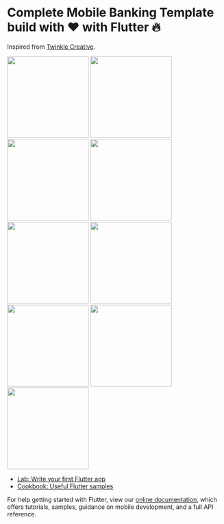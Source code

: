 # Complete Mobile Banking Template build with ♥️ with Flutter 🔥

Inspired from [Twinkle Creative](https://dribbble.com/shots/16369224-Banking-Mobile-App).

<p float="center">
   <img src="https://github.com/martinoyovo/flutter-banking-app/blob/main/screenshots/Simulator%20Screen%20Shot%20-%20iPhone%2013%20-%202022-01-18%20at%2003.22.23.png" width="190"/>
  <img src="https://raw.githubusercontent.com/martinoyovo/flutter-banking-app/main/screenshots/Simulator%20Screen%20Shot%20-%20iPhone%2012%20Pro%20Max%20-%202021-09-13%20at%2019.12.02.png" width="190"/>
  <img src="https://github.com/martinoyovo/flutter-banking-app/blob/main/screenshots/Simulator%20Screen%20Shot%20-%20iPhone%2013%20-%202022-01-18%20at%2003.22.11.png" width="190"/>
    <img src="https://raw.githubusercontent.com/martinoyovo/flutter-banking-app/main/screenshots/Simulator%20Screen%20Shot%20-%20iPhone%2012%20Pro%20Max%20-%202021-10-11%20at%2019.09.37.png" width="190"/>
  <img src="https://github.com/martinoyovo/flutter-banking-app/blob/main/screenshots/Simulator%20Screen%20Shot%20-%20iPhone%2013%20-%202022-01-18%20at%2003.22.27.png" width="190"/>
   <img src="https://raw.githubusercontent.com/martinoyovo/flutter-banking-app/main/screenshots/Simulator%20Screen%20Shot%20-%20iPhone%2012%20Pro%20Max%20-%202021-10-11%20at%2019.09.30.png" width="190"/>
  <img src="https://github.com/martinoyovo/flutter-banking-app/blob/main/screenshots/Simulator%20Screen%20Shot%20-%20iPhone%2013%20-%202022-01-18%20at%2003.31.07.png" width="190"/>
    <img src="https://raw.githubusercontent.com/martinoyovo/flutter-banking-app/main/screenshots/Simulator%20Screen%20Shot%20-%20iPhone%2012%20Pro%20Max%20-%202021-10-11%20at%2019.09.48.png" width="190"/>
      <img src="https://raw.githubusercontent.com/martinoyovo/flutter-banking-app/main/screenshots/Simulator%20Screen%20Shot%20-%20iPhone%2012%20Pro%20Max%20-%202021-10-11%20at%2019.09.52.png" width="190"/>
</p>

- [Lab: Write your first Flutter app](https://flutter.dev/docs/get-started/codelab)
- [Cookbook: Useful Flutter samples](https://flutter.dev/docs/cookbook)

For help getting started with Flutter, view our
[online documentation](https://flutter.dev/docs), which offers tutorials,
samples, guidance on mobile development, and a full API reference.

